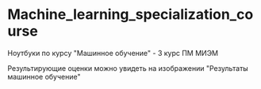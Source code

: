 # Machine_learning_specialization_course
Ноутбуки по курсу "Машинное обучение" - 3 курс ПМ МИЭМ 


Результирующие оценки можно увидеть на изображении
"Результаты машинное обучение"

